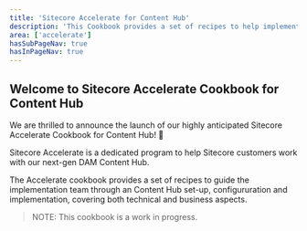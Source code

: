 ```yaml
---
title: 'Sitecore Accelerate for Content Hub'
description: 'This Cookbook provides a set of recipes to help implementing Content Hub.'
area: ['accelerate']
hasSubPageNav: true
hasInPageNav: true
---
```


## Welcome to Sitecore Accelerate Cookbook for Content Hub

We are thrilled to announce the launch of our highly anticipated Sitecore Accelerate Cookbook for Content Hub! 🚀

Sitecore Accelerate is a dedicated program to help Sitecore customers work with our next-gen DAM Content Hub.

The Accelerate cookbook provides a set of recipes to guide the implementation team through an Content Hub set-up, configururation and implementation, covering both technical and business aspects.

> NOTE: This cookbook is a work in progress.

